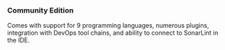 ### Community Edition

Comes with support for 9 programming languages, numerous plugins, integration with DevOps tool chains, and ability to connect to SonarLint in the IDE.
